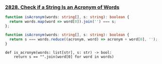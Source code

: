 ### [2828. Check if a String Is an Acronym of Words](https://leetcode.com/problems/check-if-a-string-is-an-acronym-of-words)
```Typescript
function isAcronym(words: string[], s: string): boolean {
  return words.map(word => word[0]).join('') === s;
};
```
```Typescript
function isAcronym(words: string[], s: string): boolean {
  return s === words.reduce((acronym, word) => acronym + word[0], '');
}
```
```Python3
def is_acronym(words: list[str], s: str) -> bool:
    return s == "".join(word[0] for word in words)
```
